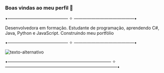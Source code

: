 
### Boas vindas ao meu perfil 🌺

•—————————————— ✧ ——————————————•

Desenvolvedora em formação.
Estudante de programação, aprendendo C#, Java, Python e JavaScript.
Construindo meu portfólio

•—————————————— ✧ ——————————————•

![texto-alternativo](https://images-wixmp-ed30a86b8c4ca887773594c2.wixmp.com/f/f329dc31-63d5-4ef9-b942-a0133dceb841/de3y9ky-16f6be86-3108-46c8-98c9-1a9e24a60779.png/v1/fill/w_1280,h_427/header__ahri_spiritblossom_by_ihunter013_de3y9ky-fullview.png?token=eyJ0eXAiOiJKV1QiLCJhbGciOiJIUzI1NiJ9.eyJzdWIiOiJ1cm46YXBwOjdlMGQxODg5ODIyNjQzNzNhNWYwZDQxNWVhMGQyNmUwIiwiaXNzIjoidXJuOmFwcDo3ZTBkMTg4OTgyMjY0MzczYTVmMGQ0MTVlYTBkMjZlMCIsIm9iaiI6W1t7ImhlaWdodCI6Ijw9NDI3IiwicGF0aCI6IlwvZlwvZjMyOWRjMzEtNjNkNS00ZWY5LWI5NDItYTAxMzNkY2ViODQxXC9kZTN5OWt5LTE2ZjZiZTg2LTMxMDgtNDZjOC05OGM5LTFhOWUyNGE2MDc3OS5wbmciLCJ3aWR0aCI6Ijw9MTI4MCJ9XV0sImF1ZCI6WyJ1cm46c2VydmljZTppbWFnZS5vcGVyYXRpb25zIl19.gHrBru4spTiSn17pU5BO7fp9efOg1-K-0QdSQ1cN_mM)

•———————————————————————— ✧ ——————————————————————————•

